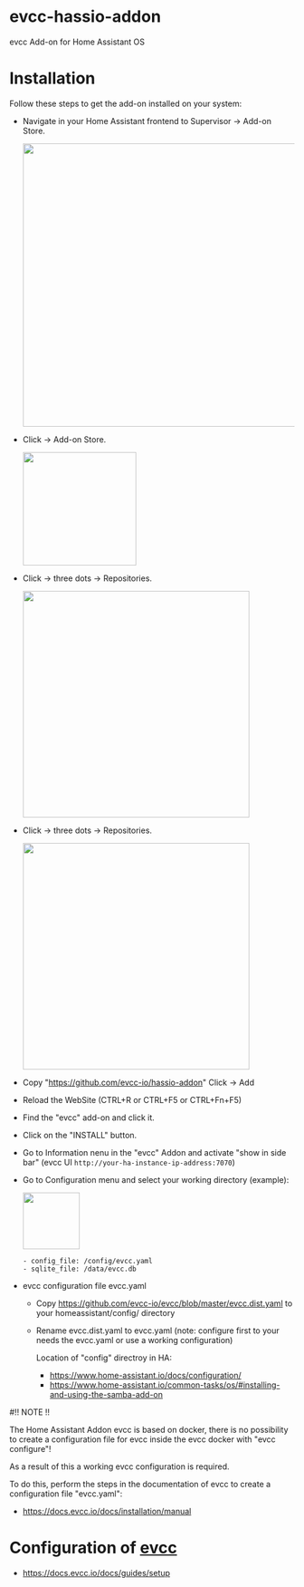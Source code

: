 # evcc-hassio-addon
evcc Add-on for Home Assistant OS

# Installation

Follow these steps to get the add-on installed on your system:

  - Navigate in your Home Assistant frontend to Supervisor -> Add-on Store.
  
    <img width="500" src="docs/addonstore.png">
  
  - Click -> Add-on Store.
  
    <img width="200" src="docs/addonstore2.png">
  
  - Click -> three dots -> Repositories.
   
    <img width="400" src="docs/addonstore3.png">
  
  - Click -> three dots -> Repositories.
  
    <img width="400" src="docs/addonstore4.png">
  
  - Copy "https://github.com/evcc-io/hassio-addon" Click -> Add
  
  - Reload the WebSite (CTRL+R or CTRL+F5 or CTRL+Fn+F5)
  - Find the "evcc" add-on and click it.
  - Click on the "INSTALL" button.
  - Go to Information nenu in the "evcc" Addon and activate "show in side bar"
    (evcc UI  `http://your-ha-instance-ip-address:7070`)
  - Go to Configuration menu and select your working directory (example):
  
    <img width="100" src="docs/addonstore5.png">

        - config_file: /config/evcc.yaml
        - sqlite_file: /data/evcc.db

    
  - evcc configuration file evcc.yaml
      - Copy https://github.com/evcc-io/evcc/blob/master/evcc.dist.yaml to your homeassistant/config/ directory
      - Rename  evcc.dist.yaml to evcc.yaml (note: configure first to your needs the evcc.yaml or use a working configuration)
        
        Location of "config" directroy in HA:
        - https://www.home-assistant.io/docs/configuration/
        - https://www.home-assistant.io/common-tasks/os/#installing-and-using-the-samba-add-on

#!! NOTE !!

The Home Assistant Addon evcc is based on docker, there is no possibility to create a configuration file for evcc inside the evcc docker with "evcc configure"!

As a result of this a working evcc configuration is required. 

To do this, perform the steps in the documentation of evcc to create a configuration file "evcc.yaml":

  - https://docs.evcc.io/docs/installation/manual


# Configuration of [evcc](https://github.com/evcc-io/evcc)

   - https://docs.evcc.io/docs/guides/setup
